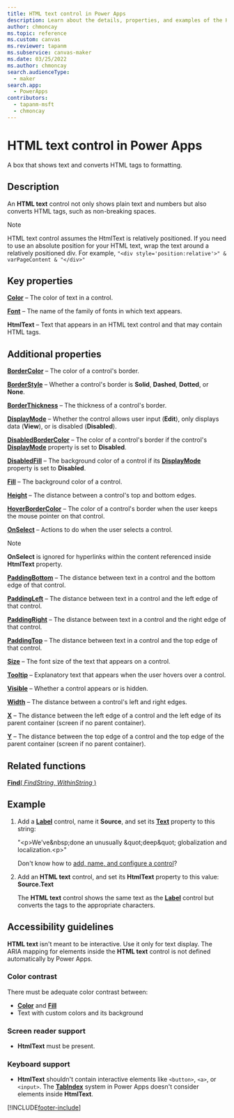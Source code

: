 ```yaml
---
title: HTML text control in Power Apps
description: Learn about the details, properties, and examples of the HTML text control in Power Apps.
author: chmoncay
ms.topic: reference
ms.custom: canvas
ms.reviewer: tapanm
ms.subservice: canvas-maker
ms.date: 03/25/2022
ms.author: chmoncay
search.audienceType: 
  - maker
search.app: 
  - PowerApps
contributors:
  - tapanm-msft
  - chmoncay
---
```

# HTML text control in Power Apps
A box that shows text and converts HTML tags to formatting.

## Description
An **HTML text** control not only shows plain text and numbers but also converts HTML tags, such as non-breaking spaces.

> [!NOTE]
> HTML text control assumes the HtmlText is relatively positioned. If you need to use an absolute position for your HTML text, wrap the text around a relatively positioned div. For example, `"<div style='position:relative'>" & varPageContent & "</div>"`

## Key properties
**[Color](properties-color-border.md)** – The color of text in a control.

**[Font](properties-text.md)** – The name of the family of fonts in which text appears.

**HtmlText** – Text that appears in an HTML text control and that may contain HTML tags.

## Additional properties
**[BorderColor](properties-color-border.md)** – The color of a control's border.

**[BorderStyle](properties-color-border.md)** – Whether a control's border is **Solid**, **Dashed**, **Dotted**, or **None**.

**[BorderThickness](properties-color-border.md)** – The thickness of a control's border.

**[DisplayMode](properties-core.md)** – Whether the control allows user input (**Edit**), only displays data (**View**), or is disabled (**Disabled**).

**[DisabledBorderColor](properties-color-border.md)** – The color of a control's border if the control's **[DisplayMode](properties-core.md)** property is set to **Disabled**.

**[DisabledFill](properties-color-border.md)** – The background color of a control if its **[DisplayMode](properties-core.md)** property is set to **Disabled**.

**[Fill](properties-color-border.md)** – The background color of a control.

**[Height](properties-size-location.md)** – The distance between a control's top and bottom edges.

**[HoverBorderColor](properties-color-border.md)** – The color of a control's border when the user keeps the mouse pointer on that control.

**[OnSelect](properties-core.md)** – Actions to do when the user selects a control.

> [!NOTE]
> **OnSelect** is ignored for hyperlinks within the content referenced inside **HtmlText** property.

**[PaddingBottom](properties-size-location.md)** – The distance between text in a control and the bottom edge of that control.

**[PaddingLeft](properties-size-location.md)** – The distance between text in a control and the left edge of that control.

**[PaddingRight](properties-size-location.md)** – The distance between text in a control and the right edge of that control.

**[PaddingTop](properties-size-location.md)** – The distance between text in a control and the top edge of that control.

**[Size](properties-text.md)** – The font size of the text that appears on a control.

**[Tooltip](properties-core.md)** – Explanatory text that appears when the user hovers over a control.

**[Visible](properties-core.md)** – Whether a control appears or is hidden.

**[Width](properties-size-location.md)** – The distance between a control's left and right edges.

**[X](properties-size-location.md)** – The distance between the left edge of a control and the left edge of its parent container (screen if no parent container).

**[Y](properties-size-location.md)** – The distance between the top edge of a control and the top edge of the parent container (screen if no parent container).

## Related functions
[**Find**( *FindString*, *WithinString* )](../functions/function-find.md)

## Example

1. Add a **[Label](control-text-box.md)** control, name it **Source**, and set its **[Text](properties-core.md)** property to this string:

    "\<p>We've\&nbsp;done an unusually \&quot;deep\&quot; globalization and localization.\<p>"

    Don't know how to [add, name, and configure a control](../add-configure-controls.md)?

1. Add an **HTML text** control, and set its **HtmlText** property to this value:<br>
   **Source.Text**
   
     The **HTML text** control shows the same text as the **[Label](control-text-box.md)** control but converts the tags to the appropriate characters.

## Accessibility guidelines
**HTML text** isn't meant to be interactive. Use it only for text display. The ARIA mapping for elements inside the **HTML text** control is not defined automatically by Power Apps. 

### Color contrast
There must be adequate color contrast between:
* **[Color](properties-color-border.md)** and **[Fill](properties-color-border.md)**
* Text with custom colors and its background

### Screen reader support
* **HtmlText** must be present.

### Keyboard support
* **HtmlText** shouldn't contain interactive elements like `<button>`, `<a>`, or `<input>`. The **[TabIndex](properties-accessibility.md)** system in Power Apps doesn't consider elements inside **HtmlText**.


[!INCLUDE[footer-include](../../../includes/footer-banner.md)]
